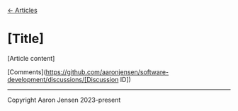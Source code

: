 [← Articles](README.md#articles)

# [Title]

[Article content]

[Comments](https://github.com/aaronjensen/software-development/discussions/[Discussion ID])

---

Copyright Aaron Jensen 2023-present
